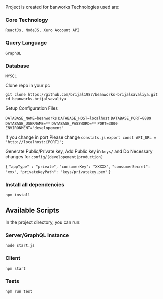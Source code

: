 Project is created for banworks
Technologies used are:

### Core Technology
`ReactJs, NodeJS, Xero Account API`

### Query Language
`GraphQL`

### Database
`MYSQL`

Clone repo in your pc

`git clone https://github.com/brijal1987/beanworks-brijalsavaliya.git`
`cd beanworks-brijalsavaliya`

Setup Configuration Files

`DATABASE_NAME=beanworks`
`DATABASE_HOST=localhost`
`DATABASE_PORT=8889`
`DATABASE_USERNAME=**`
`DATABASE_PASSWORD=**`
`PORT=3000`
`ENVIRONMENT="developement"`

If you change in port Please change `constats.js`
`export const API_URL = 'http://localhost:{PORT}';`


Generate Public/Private key, Add Public key in `keys/` and Do Necessary changes for `config/(developement|production)`

`{`
    `"appType" : "private",`
    `"consumerKey": "XXXXX",`
    `"consumerSecret": "xxx",`
    `"privateKeyPath": "keys/privatekey.pem"`
`}`


### Install all dependencies

`npm install`

## Available Scripts

In the project directory, you can run:

### Server/GraphQL Instance

`node start.js`

### Client

`npm start`

### Tests

`npm run test`
